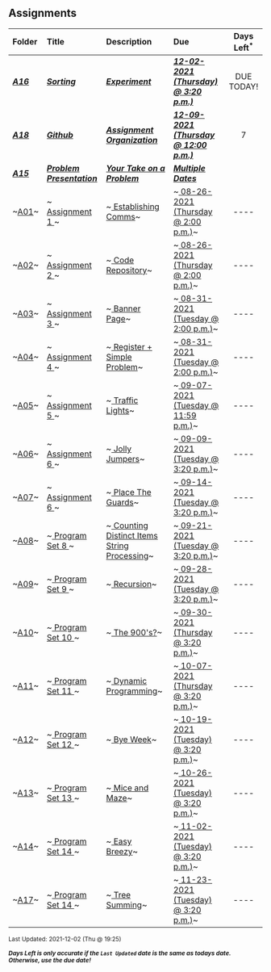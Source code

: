 ## Assignments

| Folder | Title | Description | Due | Days Left<sup>*</sup> |
|:------|:------|:------|:------|:-----:|
| ***<a href="https://github.com/rugbyprof/4883-Programming_Techniques/tree/master/Assignments/A16">A16</a>*** | ***<a href="https://github.com/rugbyprof/4883-Programming_Techniques/tree/master/Assignments/A16"> Sorting </a>*** | ***<a href="https://github.com/rugbyprof/4883-Programming_Techniques/tree/master/Assignments/A16"> Experiment</a>*** | ***<a href="https://github.com/rugbyprof/4883-Programming_Techniques/tree/master/Assignments/A16"> 12-02-2021 (Thursday) @ 3:20 p.m.)</a>*** | DUE TODAY! |
| ***<a href="https://github.com/rugbyprof/4883-Programming_Techniques/tree/master/Assignments/A18">A18</a>*** | ***<a href="https://github.com/rugbyprof/4883-Programming_Techniques/tree/master/Assignments/A18"> Github </a>*** | ***<a href="https://github.com/rugbyprof/4883-Programming_Techniques/tree/master/Assignments/A18"> Assignment Organization</a>*** | ***<a href="https://github.com/rugbyprof/4883-Programming_Techniques/tree/master/Assignments/A18"> 12-09-2021 (Thursday @ 12:00 p.m.)</a>*** | 7 |
| ***<a href="https://github.com/rugbyprof/4883-Programming_Techniques/tree/master/Assignments/A15">A15</a>*** | ***<a href="https://github.com/rugbyprof/4883-Programming_Techniques/tree/master/Assignments/A15"> Problem Presentation </a>*** | ***<a href="https://github.com/rugbyprof/4883-Programming_Techniques/tree/master/Assignments/A15"> Your Take on a Problem</a>*** | ***<a href="https://github.com/rugbyprof/4883-Programming_Techniques/tree/master/Assignments/A15"> Multiple Dates</a>*** |  |
| ~<a href="https://github.com/rugbyprof/4883-Programming_Techniques/tree/master/Assignments/A01">A01</a>~ | ~<a href="https://github.com/rugbyprof/4883-Programming_Techniques/tree/master/Assignments/A01"> Assignment 1 </a>~ | ~<a href="https://github.com/rugbyprof/4883-Programming_Techniques/tree/master/Assignments/A01"> Establishing Comms</a>~ | ~<a href="https://github.com/rugbyprof/4883-Programming_Techniques/tree/master/Assignments/A01"> 08-26-2021 (Thursday @ 2:00 p.m.)</a>~ | ---- |
| ~<a href="https://github.com/rugbyprof/4883-Programming_Techniques/tree/master/Assignments/A02">A02</a>~ | ~<a href="https://github.com/rugbyprof/4883-Programming_Techniques/tree/master/Assignments/A02"> Assignment 2 </a>~ | ~<a href="https://github.com/rugbyprof/4883-Programming_Techniques/tree/master/Assignments/A02"> Code Repository</a>~ | ~<a href="https://github.com/rugbyprof/4883-Programming_Techniques/tree/master/Assignments/A02"> 08-26-2021 (Thursday @ 2:00 p.m.)</a>~ | ---- |
| ~<a href="https://github.com/rugbyprof/4883-Programming_Techniques/tree/master/Assignments/A03">A03</a>~ | ~<a href="https://github.com/rugbyprof/4883-Programming_Techniques/tree/master/Assignments/A03"> Assignment 3 </a>~ | ~<a href="https://github.com/rugbyprof/4883-Programming_Techniques/tree/master/Assignments/A03"> Banner Page</a>~ | ~<a href="https://github.com/rugbyprof/4883-Programming_Techniques/tree/master/Assignments/A03"> 08-31-2021 (Tuesday @ 2:00 p.m.)</a>~ | ---- |
| ~<a href="https://github.com/rugbyprof/4883-Programming_Techniques/tree/master/Assignments/A04">A04</a>~ | ~<a href="https://github.com/rugbyprof/4883-Programming_Techniques/tree/master/Assignments/A04"> Assignment 4 </a>~ | ~<a href="https://github.com/rugbyprof/4883-Programming_Techniques/tree/master/Assignments/A04"> Register + Simple Problem</a>~ | ~<a href="https://github.com/rugbyprof/4883-Programming_Techniques/tree/master/Assignments/A04"> 08-31-2021 (Tuesday @ 2:00 p.m.)</a>~ | ---- |
| ~<a href="https://github.com/rugbyprof/4883-Programming_Techniques/tree/master/Assignments/A05">A05</a>~ | ~<a href="https://github.com/rugbyprof/4883-Programming_Techniques/tree/master/Assignments/A05"> Assignment 5 </a>~ | ~<a href="https://github.com/rugbyprof/4883-Programming_Techniques/tree/master/Assignments/A05"> Traffic Lights</a>~ | ~<a href="https://github.com/rugbyprof/4883-Programming_Techniques/tree/master/Assignments/A05"> 09-07-2021 (Tuesday @ 11:59 p.m.)</a>~ | ---- |
| ~<a href="https://github.com/rugbyprof/4883-Programming_Techniques/tree/master/Assignments/A06">A06</a>~ | ~<a href="https://github.com/rugbyprof/4883-Programming_Techniques/tree/master/Assignments/A06"> Assignment 6 </a>~ | ~<a href="https://github.com/rugbyprof/4883-Programming_Techniques/tree/master/Assignments/A06"> Jolly Jumpers</a>~ | ~<a href="https://github.com/rugbyprof/4883-Programming_Techniques/tree/master/Assignments/A06"> 09-09-2021 (Tuesday @ 3:20 p.m.)</a>~ | ---- |
| ~<a href="https://github.com/rugbyprof/4883-Programming_Techniques/tree/master/Assignments/A07">A07</a>~ | ~<a href="https://github.com/rugbyprof/4883-Programming_Techniques/tree/master/Assignments/A07"> Assignment 6 </a>~ | ~<a href="https://github.com/rugbyprof/4883-Programming_Techniques/tree/master/Assignments/A07"> Place The Guards</a>~ | ~<a href="https://github.com/rugbyprof/4883-Programming_Techniques/tree/master/Assignments/A07"> 09-14-2021 (Tuesday @ 3:20 p.m.)</a>~ | ---- |
| ~<a href="https://github.com/rugbyprof/4883-Programming_Techniques/tree/master/Assignments/A08">A08</a>~ | ~<a href="https://github.com/rugbyprof/4883-Programming_Techniques/tree/master/Assignments/A08"> Program Set 8 </a>~ | ~<a href="https://github.com/rugbyprof/4883-Programming_Techniques/tree/master/Assignments/A08"> Counting Distinct Items String Processing</a>~ | ~<a href="https://github.com/rugbyprof/4883-Programming_Techniques/tree/master/Assignments/A08"> 09-21-2021 (Tuesday @ 3:20 p.m.)</a>~ | ---- |
| ~<a href="https://github.com/rugbyprof/4883-Programming_Techniques/tree/master/Assignments/A09">A09</a>~ | ~<a href="https://github.com/rugbyprof/4883-Programming_Techniques/tree/master/Assignments/A09"> Program Set 9 </a>~ | ~<a href="https://github.com/rugbyprof/4883-Programming_Techniques/tree/master/Assignments/A09"> Recursion</a>~ | ~<a href="https://github.com/rugbyprof/4883-Programming_Techniques/tree/master/Assignments/A09"> 09-28-2021 (Tuesday @ 3:20 p.m.)</a>~ | ---- |
| ~<a href="https://github.com/rugbyprof/4883-Programming_Techniques/tree/master/Assignments/A10">A10</a>~ | ~<a href="https://github.com/rugbyprof/4883-Programming_Techniques/tree/master/Assignments/A10"> Program Set 10 </a>~ | ~<a href="https://github.com/rugbyprof/4883-Programming_Techniques/tree/master/Assignments/A10"> The 900's?</a>~ | ~<a href="https://github.com/rugbyprof/4883-Programming_Techniques/tree/master/Assignments/A10"> 09-30-2021 (Thursday @ 3:20 p.m.)</a>~ | ---- |
| ~<a href="https://github.com/rugbyprof/4883-Programming_Techniques/tree/master/Assignments/A11">A11</a>~ | ~<a href="https://github.com/rugbyprof/4883-Programming_Techniques/tree/master/Assignments/A11"> Program Set 11 </a>~ | ~<a href="https://github.com/rugbyprof/4883-Programming_Techniques/tree/master/Assignments/A11"> Dynamic Programming</a>~ | ~<a href="https://github.com/rugbyprof/4883-Programming_Techniques/tree/master/Assignments/A11"> 10-07-2021 (Thursday @ 3:20 p.m.)</a>~ | ---- |
| ~<a href="https://github.com/rugbyprof/4883-Programming_Techniques/tree/master/Assignments/A12">A12</a>~ | ~<a href="https://github.com/rugbyprof/4883-Programming_Techniques/tree/master/Assignments/A12"> Program Set 12 </a>~ | ~<a href="https://github.com/rugbyprof/4883-Programming_Techniques/tree/master/Assignments/A12"> Bye Week</a>~ | ~<a href="https://github.com/rugbyprof/4883-Programming_Techniques/tree/master/Assignments/A12"> 10-19-2021 (Tuesday) @ 3:20 p.m.)</a>~ | ---- |
| ~<a href="https://github.com/rugbyprof/4883-Programming_Techniques/tree/master/Assignments/A13">A13</a>~ | ~<a href="https://github.com/rugbyprof/4883-Programming_Techniques/tree/master/Assignments/A13"> Program Set 13 </a>~ | ~<a href="https://github.com/rugbyprof/4883-Programming_Techniques/tree/master/Assignments/A13"> Mice and Maze</a>~ | ~<a href="https://github.com/rugbyprof/4883-Programming_Techniques/tree/master/Assignments/A13"> 10-26-2021 (Tuesday) @ 3:20 p.m.)</a>~ | ---- |
| ~<a href="https://github.com/rugbyprof/4883-Programming_Techniques/tree/master/Assignments/A14">A14</a>~ | ~<a href="https://github.com/rugbyprof/4883-Programming_Techniques/tree/master/Assignments/A14"> Program Set 14 </a>~ | ~<a href="https://github.com/rugbyprof/4883-Programming_Techniques/tree/master/Assignments/A14"> Easy Breezy</a>~ | ~<a href="https://github.com/rugbyprof/4883-Programming_Techniques/tree/master/Assignments/A14"> 11-02-2021 (Tuesday) @ 3:20 p.m.)</a>~ | ---- |
| ~<a href="https://github.com/rugbyprof/4883-Programming_Techniques/tree/master/Assignments/A17">A17</a>~ | ~<a href="https://github.com/rugbyprof/4883-Programming_Techniques/tree/master/Assignments/A17"> Program Set 14 </a>~ | ~<a href="https://github.com/rugbyprof/4883-Programming_Techniques/tree/master/Assignments/A17"> Tree Summing</a>~ | ~<a href="https://github.com/rugbyprof/4883-Programming_Techniques/tree/master/Assignments/A17"> 11-23-2021 (Tuesday) @ 3:20 p.m.)</a>~ | ---- |

<sup>Last Updated: 2021-12-02 (Thu @ 19:25)</sup> 

<sup>***Days Left is only accurate if the `Last Updated` date is the same as todays date. Otherwise, use the due date!***</sup> 